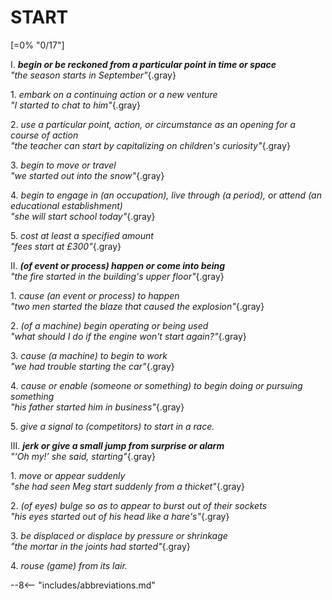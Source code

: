 # START

[=0% "0/17"]

I. ***begin or be reckoned from a particular point in time or space***<br>
*"the season starts in September"*{.gray}

1\. *embark on a continuing action or a new venture*<br>
*"I started to chat to him"*{.gray}

2\. *use a particular point, action, or circumstance as an opening for a course of action*<br>
*"the teacher can start by capitalizing on children's curiosity"*{.gray}

3\. *begin to move or travel*<br>
*"we started out into the snow"*{.gray}

4\. *begin to engage in (an occupation), live through (a period), or attend (an educational establishment)*<br>
*"she will start school today"*{.gray}

5\. *cost at least a specified amount*<br>
*"fees start at £300"*{.gray}

II. ***(of event or process) happen or come into being***<br>
*"the fire started in the building's upper floor"*{.gray}

1\. *cause (an event or process) to happen*<br>
*"two men started the blaze that caused the explosion"*{.gray}

2\. *(of a machine) begin operating or being used*<br>
*"what should I do if the engine won't start again?"*{.gray}

3\. *cause (a machine) to begin to work*<br>
*"we had trouble starting the car"*{.gray}

4\. *cause or enable (someone or something) to begin doing or pursuing something*<br>
*"his father started him in business"*{.gray}

5\. *give a signal to (competitors) to start in a race.*

III. ***jerk or give a small jump from surprise or alarm***<br>
*"‘Oh my!’ she said, starting"*{.gray}

1\. *move or appear suddenly*<br>
*"she had seen Meg start suddenly from a thicket"*{.gray}

2\. *(of eyes) bulge so as to appear to burst out of their sockets*<br>
*"his eyes started out of his head like a hare's"*{.gray}

3\. *be displaced or displace by pressure or shrinkage*<br>
*"the mortar in the joints had started"*{.gray}

4\. *rouse (game) from its lair.*

--8<-- "includes/abbreviations.md"